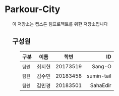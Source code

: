 # Parkour-City
<ol>
이 저장소는 캡스톤 팀프로젝트를 위한 저장소입니다<br>

## 구성원
<ol>
  
구분 | 이름 | 학번 | ID
---|:---:|:---:|---:
`팀원` | 최지현 | 20173519 | Sang-O
`팀원` | 김수민 | 20183458 | sumin-tail
`팀원` | 김민경 | 20183501 | SahaEdir


